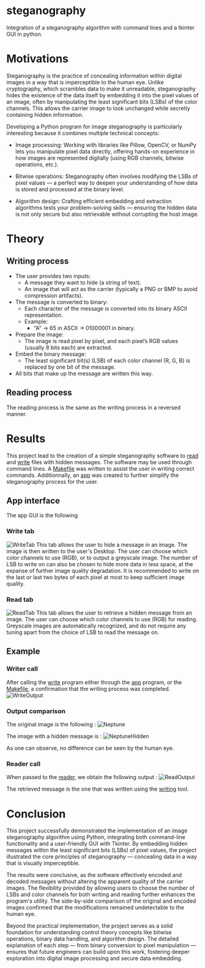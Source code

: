 # steganography
Integration of a steganography algorithm with command lines and a tkinter GUI in python.

# Motivations
Steganography is the practice of concealing information within digital images in a way that is imperceptible to the human eye. Unlike cryptography, which scrambles data to make it unreadable, steganography hides the existence of the data itself by embedding it into the pixel values of an image, often by manipulating the least significant bits (LSBs) of the color channels. This allows the carrier image to look unchanged while secretly containing hidden information.

Developing a Python program for image steganography is particularly interesting because it combines multiple technical concepts:

- Image processing: Working with libraries like Pillow, OpenCV, or NumPy lets you manipulate pixel data directly, offering hands-on experience in how images are represented digitally (using RGB channels, bitwise operations, etc.).

- Bitwise operations: Steganography often involves modifying the LSBs of pixel values — a perfect way to deepen your understanding of how data is stored and processed at the binary level.

- Algorithm design: Crafting efficient embedding and extraction algorithms tests your problem-solving skills — ensuring the hidden data is not only secure but also retrievable without corrupting the host image.

# Theory
## Writing process
- The user provides two inputs:
    - A message they want to hide (a string of text).
    - An image that will act as the carrier (typically a PNG or BMP to avoid compression artifacts).
- The message is converted to binary:
    - Each character of the message is converted into its binary ASCII representation.
    - Example:
        - "A" → 65 in ASCII → 01000001 in binary.
- Prepare the image:
    - The image is read pixel by pixel, and each pixel’s RGB values (usually 8 bits each) are extracted.
- Embed the binary message:
    - The least significant bit(s) (LSB) of each color channel (R, G, B) is replaced by one bit of the message.
- All bits that make up the message are written this way.

## Reading process
The reading process is the same as the writing process in a reversed manner.

# Results
This project lead to the creation of a simple steganography software to [read](./src/read.py) and [write](./src/write.py) files with hidden messages. The software may be used through command lines. A [Makefile](./src/Makefile) was written to assist the user in writing correct commands. Additionnally, an [app](./src/app.py) was created to further simplify the steganography process for the user.

## App interface
The app GUI is the following

### Write tab
![WriteTab](./Documents/images/write_tab.png?raw=true "WriteTab")
This tab allows the user to hide a message in an image. The image is then written to the user's Desktop. The user can choose which color channels to use (RGB), or to output a greyscale image. The number of LSB to write on can also be chosen to hide more data in less space, at the expanse of further image quality degradation. It is recommended to write on the last or last two bytes of each pixel at most to keep sufficient image quality.

### Read tab
![ReadTab](./Documents/images/read_tab.png?raw=true "ReadTab")
This tab allows the user to retrieve a hidden message from an image. The user can choose which color channels to use (RGB) for reading. Greyscale images are automatically recognized, and do not require any tuning apart from the choice of LSB to read the message on.

## Example
### Writer call
After calling the [write](./src/write.py) program either through the [app](./src/app.py) program, or the [Makefile](./src/Makefile), a confirmation that the writing process was completed.
![WriteOutput](./Documents/images/write_output.png?raw=true "WriteOutput")

### Output comparison
The original image is the following :
![Neptune](./Documents/images/neptune.jpg?raw=true "Neptune")

The image with a hidden message is :
![NeptuneHidden](./Documents/images/neptune_hidden.png?raw=true "NeptuneHidden")

As one can observe, no difference can be seen by the human eye.

### Reader call
When passed to the [reader](./src/read.py), we obtain the following output :
![ReadOutput](./Documents/images/read_output.png?raw=true "ReadOutput")

The retrieved message is the one that was written using the [writing](./src/write.py) tool.

# Conclusion
This project successfully demonstrated the implementation of an image steganography algorithm using Python, integrating both command-line functionality and a user-friendly GUI with Tkinter. By embedding hidden messages within the least significant bits (LSBs) of pixel values, the project illustrated the core principles of steganography — concealing data in a way that is visually imperceptible.

The results were conclusive, as the software effectively encoded and decoded messages without altering the apparent quality of the carrier images. The flexibility provided by allowing users to choose the number of LSBs and color channels for both writing and reading further enhances the program's utility. The side-by-side comparison of the original and encoded images confirmed that the modifications remained undetectable to the human eye.

Beyond the practical implementation, the project serves as a solid foundation for understanding control theory concepts like bitwise operations, binary data handling, and algorithm design. The detailed explanation of each step — from binary conversion to pixel manipulation — ensures that future engineers can build upon this work, fostering deeper exploration into digital image processing and secure data embedding.
